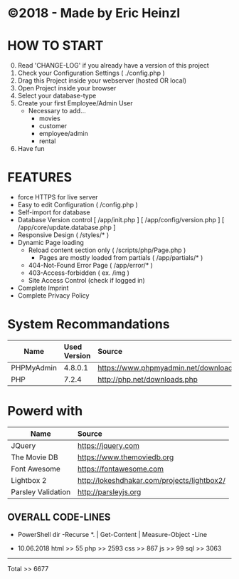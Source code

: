 # ©2018 - Made by Eric Heinzl


HOW TO START
============
0. Read 'CHANGE-LOG' if you already have a version of this project
1. Check your Configuration Settings ( ./config.php )
2. Drag this Project inside your webserver (hosted OR local)
3. Open Project inside your browser
4. Select your database-type
5. Create your first Employee/Admin User
    * Necessary to add...
        * movies
        * customer
        * employee/admin
        * rental
6. Have fun

FEATURES
========
* force HTTPS for live server
* Easy to edit Configuration ( /config.php )
* Self-import for database
* Database Version control
    [ /app/init.php ]
    [ /app/config/version.php ]
    [ /app/core/update.database.php ]
* Responsive Design ( /styles/* )
* Dynamic Page loading
    * Reload content section only ( /scripts/php/Page.php )
        * Pages are mostly loaded from partials ( /app/partials/* )
    * 404-Not-Found Error Page ( /app/error/* )
    * 403-Access-forbidden ( ex. <URl>/img )
    * Site Access Control (check if logged in)
* Complete Imprint
* Complete Privacy Policy



System Recommandations
======================
| Name                         | Used Version    | Source                                 |
| ---------------------------- |:--------------- |:-------------------------------------- |
| PHPMyAdmin                   | 4.8.0.1         | https://www.phpmyadmin.net/downloads/  |
| PHP                          | 7.2.4           | http://php.net/downloads.php           |



Powerd with
============
| Name                         | Source                                                      |
| ---------------------------- |:----------------------------------------------------------- |
| JQuery                       | https://jquery.com                                          |
| The Movie DB                 | https://www.themoviedb.org                                  |
| Font Awesome                 | https://fontawesome.com                                     |
| Lightbox 2                   | http://lokeshdhakar.com/projects/lightbox2/                 |
| Parsley Validation           | http://parsleyjs.org                                        |


## OVERALL CODE-LINES ##
* PowerShell
dir -Recurse *.<EXTENSION> | Get-Content | Measure-Object -Line

* 10.06.2018
html   >>    55
php    >>  2593
css    >>   867
js     >>    99
sql    >>  3063
----------------
Total   >>  6677
